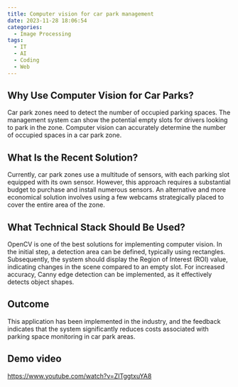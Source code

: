 ```yaml
---
title: Computer vision for car park management
date: 2023-11-28 18:06:54
categories:
  - Image Processing
tags:
  - IT
  - AI
  - Coding
  - Web
---
```


## Why Use Computer Vision for Car Parks?

Car park zones need to detect the number of occupied parking spaces. The management system can show the potential empty slots for drivers looking to park in the zone. Computer vision can accurately determine the number of occupied spaces in a car park zone.

<!--more-->

## What Is the Recent Solution?

Currently, car park zones use a multitude of sensors, with each parking slot equipped with its own sensor. However, this approach requires a substantial budget to purchase and install numerous sensors. An alternative and more economical solution involves using a few webcams strategically placed to cover the entire area of the zone.

## What Technical Stack Should Be Used?

OpenCV is one of the best solutions for implementing computer vision. In the initial step, a detection area can be defined, typically using rectangles. Subsequently, the system should display the Region of Interest (ROI) value, indicating changes in the scene compared to an empty slot. For increased accuracy, Canny edge detection can be implemented, as it effectively detects object shapes.

## Outcome

This application has been implemented in the industry, and the feedback indicates that the system significantly reduces costs associated with parking space monitoring in car park areas.

## Demo video

https://www.youtube.com/watch?v=ZITggtxuYA8
